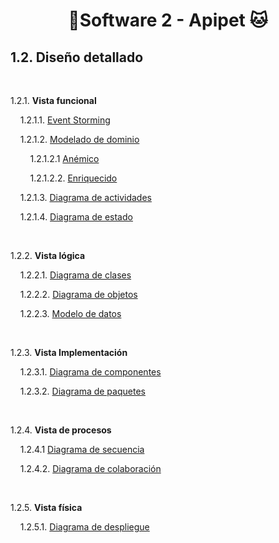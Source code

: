 # <center> 🐶Software 2 - Apipet 🐱  #

## 1.2. Diseño detallado

<br>

1.2.1. **Vista funcional**

&nbsp;&nbsp;&nbsp;&nbsp;1.2.1.1. [Event Storming](https://github.com/MiguelRiosT/ApipetDocumentacion/tree/main/Dise%C3%B1o%20detallado/Vista%20funcional/EventStorming)

&nbsp;&nbsp;&nbsp;&nbsp;1.2.1.2. [Modelado de dominio]()

&nbsp;&nbsp;&nbsp;&nbsp;&nbsp;&nbsp;&nbsp;&nbsp;1.2.1.2.1 [Anémico]()

&nbsp;&nbsp;&nbsp;&nbsp;&nbsp;&nbsp;&nbsp;&nbsp;1.2.1.2.2. [Enriquecido]()

&nbsp;&nbsp;&nbsp;&nbsp;1.2.1.3. [Diagrama de actividades](https://github.com/MiguelRiosT/ApipetDocumentacion/tree/main/Dise%C3%B1o%20detallado/Diagrama%20de%20Actividades)

&nbsp;&nbsp;&nbsp;&nbsp;1.2.1.4. [Diagrama de estado](https://github.com/MiguelRiosT/ApipetDocumentacion/tree/main/Dise%C3%B1o%20detallado/Diagrama%20de%20Estados)

<br>

1.2.2. **Vista lógica**

&nbsp;&nbsp;&nbsp;&nbsp;1.2.2.1. [Diagrama de clases]()

&nbsp;&nbsp;&nbsp;&nbsp;1.2.2.2. [Diagrama de objetos]()

&nbsp;&nbsp;&nbsp;&nbsp;1.2.2.3. [Modelo de datos]()

<br>

1.2.3. **Vista Implementación**

&nbsp;&nbsp;&nbsp;&nbsp;1.2.3.1. [Diagrama de componentes]()

&nbsp;&nbsp;&nbsp;&nbsp;1.2.3.2. [Diagrama de paquetes]()

<br>

1.2.4. **Vista de procesos**

&nbsp;&nbsp;&nbsp;&nbsp;1.2.4.1 [Diagrama de secuencia]()

&nbsp;&nbsp;&nbsp;&nbsp;1.2.4.2. [Diagrama de colaboración]()

<br>

1.2.5. **Vista física**

&nbsp;&nbsp;&nbsp;&nbsp;1.2.5.1. [Diagrama de despliegue]()





